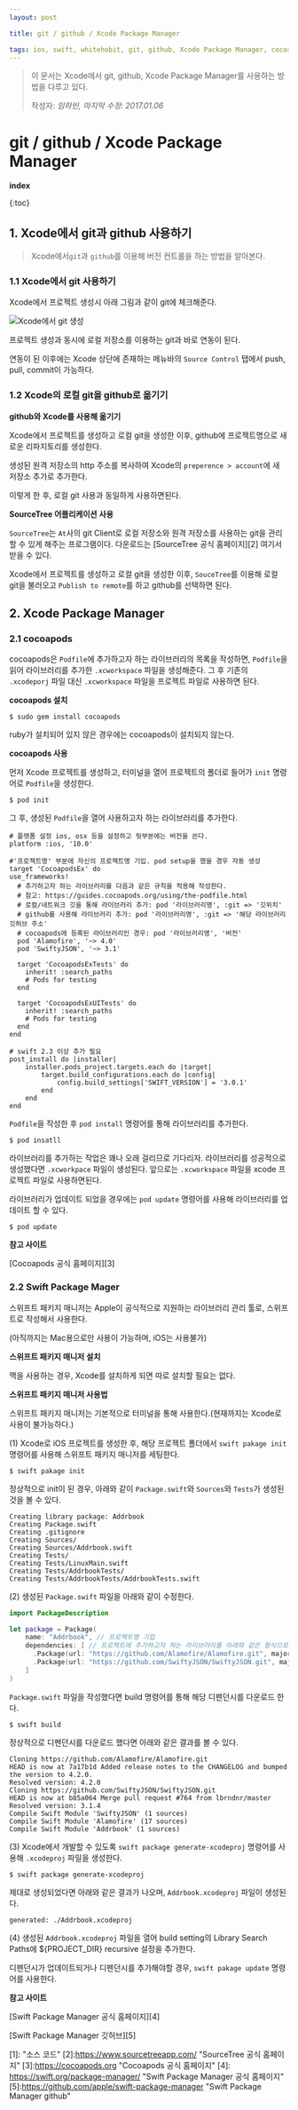 ```yaml
---
layout: post

title: git / github / Xcode Package Manager

tags: ios, swift, whitehobit, git, github, Xcode Package Manager, cocoapods, Swift Package Manager
---
```


> 이 문서는 Xcode에서 git, github, Xcode Package Manager를 사용하는 방법을 다루고 있다.
>
> 작성자: *임하빈, 마지막 수정: 2017.01.06*

# git / github / Xcode Package Manager

**index**

{:toc}

## 1. Xcode에서 git과 github 사용하기 

> Xcode에서`git`과 `github`를 이용해 버전 컨트롤을 하는 방법을 알아본다.

### 1.1 Xcode에서 git 사용하기

Xcode에서 프로젝트 생성시 아래 그림과 같이 git에 체크해준다.

![Xcode에서 git 생성]()

프로젝트 생성과 동시에 로컬 저장소를 이용하는 git과 바로 연동이 된다.

연동이 된 이후에는 Xcode 상단에 존재하는 메뉴바의 `Source Control` 탭에서 push, pull, commit이 가능하다.



### 1.2 Xcode의 로컬 git을 github로 옮기기

**github와 Xcode를 사용해 옮기기**

Xcode에서 프로젝트를 생성하고 로컬 git을 생성한 이후, github에 프로젝트명으로 새로운 리파지토리를 생성한다. 

생성된 원격 저장소의 http 주소를 복사하여 Xcode의 `preperence > account`에 새 저장소 추가로 추가한다.

이렇게 한 후, 로컬 git 사용과 동일하게 사용하면된다.

**SourceTree 어플리케이션 사용**

`SourceTree`는 `At`사의 git Client로 로컬 저장소와 원격 저장소를 사용하는 git을 관리할 수 있게 해주는 프로그램이다. 다운로드는  [SourceTree 공식 홈페이지][2] 여기서 받을 수 있다.

Xcode에서 프로젝트를 생성하고 로컬 git을 생성한 이후, `SouceTree`를 이용해 로컬 git을 불러오고 `Publish to remote`를 하고 github를 선택하면 된다. 

## 2. Xcode Package Manager

### 2.1 cocoapods

cocoapods은 `Podfile`에 추가하고자 하는 라이브러리의 목록을 작성하면, `Podfile`을 읽어 라이브러리를 추가한 `.xcworkspace` 파일을 생성해준다. 그 후 기존의 `.xcodeporj` 파일 대신 `.xcworkspace` 파일을 프로젝트 파일로 사용하면 된다.

**cocoapods 설치**

```shell
$ sudo gem install cocoapods
```

ruby가 설치되어 있지 않은 경우에는 cocoapods이 설치되지 않는다.

**cocoapods 사용**

먼저 Xcode 프로젝트를 생성하고, 터미널을 열어 프로젝트의 폴더로 들어가 `init` 명령어로 `Podfile`을 생성한다.

```shell
$ pod init
```

그 후, 생성된 `Podfile`을 열어 사용하고자 하는 라이브러리를 추가한다.

```
# 플랫폼 설정 ios, osx 등을 설정하고 뒷부분에는 버전을 쓴다. 
platform :ios, '10.0' 

#'프로젝트명' 부분에 자신의 프로젝트명 기입. pod setup을 했을 경우 자동 생성
target 'CocoapodsEx' do 
use_frameworks!
  # 추가하고자 하는 라이브러리를 다음과 같은 규칙을 적용해 작성한다.
  # 참고: https://guides.cocoapods.org/using/the-podfile.html
  # 로컬/네트워크 깃을 통해 라이브러리 추가: pod '라이브러리명', :git => '깃위치'
  # github를 사용해 라이브러리 추가: pod '라이브러리명', :git => '해당 라이브러리 깃허브 주소'
  # cocoapods에 등록된 라이브러리인 경우: pod '라이브러리명', '버전'
  pod 'Alamofire', '~> 4.0'
  pod 'SwiftyJSON', '~> 3.1'

  target 'CocoapodsExTests' do
    inherit! :search_paths
    # Pods for testing
  end

  target 'CocoapodsExUITests' do
    inherit! :search_paths
    # Pods for testing
  end
end

# swift 2.3 이상 추가 필요
post_install do |installer|
    installer.pods_project.targets.each do |target|
        target.build_configurations.each do |config|
            config.build_settings['SWIFT_VERSION'] = '3.0.1'
        end
    end
end
```

`Podfile`을 작성한 후 `pod install` 명령어를 통해 라이브러리를 추가한다.

``` shell
$ pod insatll
```

라이브러리를 추가하는 작업은 꽤나 오래 걸리므로 기다리자. 라이브러리를 성공적으로 생성했다면 `.xcworkpace` 파일이 생성된다. 앞으로는 `.xcworkspace` 파일을 xcode 프로젝트 파일로 사용하면된다.

라이브러리가 업데이트 되었을 경우에는 `pod update` 명령어를 사용해 라이브러리를 업데이트 할 수 있다.

```shell
$ pod update
```



**참고 사이트**

[Cocoapods 공식 홈페이지][3]



### 2.2 Swift Package Mager

스위프트 패키지 매니저는 Apple이 공식적으로 지원하는 라이브러리 관리 툴로, 스위프트로 작성해서 사용한다.

(아직까지는 Mac용으로만 사용이 가능하며, iOS는 사용불가)

**스위프트 패키지 매니저 설치**

맥을 사용하는 경우, Xcode를 설치하게 되면 따로 설치할 필요는 없다.

**스위프트 패키지 매니저 사용법**

스위프트 패키지 매니저는 기본적으로 터미널을 통해 사용한다.(현재까지는 Xcode로 사용이 불가능하다.)

(1) Xcode로 iOS 프로젝트를 생성한 후, 해당 프로젝트 폴더에서 `swift pakage init` 명령어를 사용해 스위프트 패키지 매니저를 세팅한다.

``` shell
$ swift pakage init
```

정상적으로 init이 된 경우, 아래와 같이 `Package.swift`와 `Sources`와 `Tests`가 생성된 것을 볼 수 있다.

``` shell
Creating library package: Addrbook
Creating Package.swift
Creating .gitignore
Creating Sources/
Creating Sources/Addrbook.swift
Creating Tests/
Creating Tests/LinuxMain.swift
Creating Tests/AddrbookTests/
Creating Tests/AddrbookTests/AddrbookTests.swift
```

(2) 생성된 `Package.swift` 파일을 아래와 같이 수정한다.

``` swift
import PackageDescription

let package = Package(
	name: "Addrbook", // 프로젝트명 기입
	dependencies: [ // 프로젝트에 추가하고자 하는 라이브러리를 아래와 같은 형식으로 추가
      .Package(url: "https://github.com/Alamofire/Alamofire.git", majorVersion: 4, minor: 2),
      .Package(url: "https://github.com/SwiftyJSON/SwiftyJSON.git", majorVersion: 3, minor: 1)
	]
)
```

`Package.swift` 파일을 작성했다면 build 명령어를 통해 해당 디펜던시를 다운로드 한다.

``` shell
$ swift build
```

정상적으로 디펜던시를 다운로드 했다면 아래와 같은 결과를 볼 수 있다.

```shell
Cloning https://github.com/Alamofire/Alamofire.git
HEAD is now at 7a17b1d Added release notes to the CHANGELOG and bumped the version to 4.2.0.
Resolved version: 4.2.0
Cloning https://github.com/SwiftyJSON/SwiftyJSON.git
HEAD is now at b85a064 Merge pull request #764 from lbrndnr/master
Resolved version: 3.1.4
Compile Swift Module 'SwiftyJSON' (1 sources)
Compile Swift Module 'Alamofire' (17 sources)
Compile Swift Module 'Addrbook' (1 sources)
```

(3) Xcode에서 개발할 수 있도록 `swift package generate-xcodeproj` 명령어를 사용해 `.xcodeproj` 파일을 생성한다.

``` shell
$ swift package generate-xcodeproj
```

제대로 생성되었다면 아래와 같은 결과가 나오며, `Addrbook.xcodeproj` 파일이 생성된다.

``` shell
generated: ./Addrbook.xcodeproj
```

(4) 생성된 `Addrbook.xcodeproj` 파일을 열어 build setting의 Library Search Paths에 ${PROJECT_DIR} recursive 설정을 추가한다.

디펜던시가 업데이트되거나 디펜던시를 추가해야할 경우, `swift pakage update` 명령어를 사용한다.

**참고 사이트**

[Swift Package Manager 공식 홈페이지][4]

[Swift Package Manager 깃허브][5]

[1]:	"소스 코드"
[2]:https://www.sourcetreeapp.com/	"SourceTree 공식 홈페이지"
[3]:https://cocoapods.org	"Cocoapods 공식 홈페이지"
[4]: https://swift.org/package-manager/	"Swift Package Manager 공식 홈페이지"
[5]:https://github.com/apple/swift-package-manager	"Swift Package Manager github"



